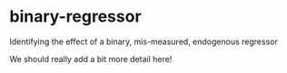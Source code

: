 # binary-regressor
Identifying the effect of a binary, mis-measured, endogenous regressor 

We should really add a bit more detail here!
